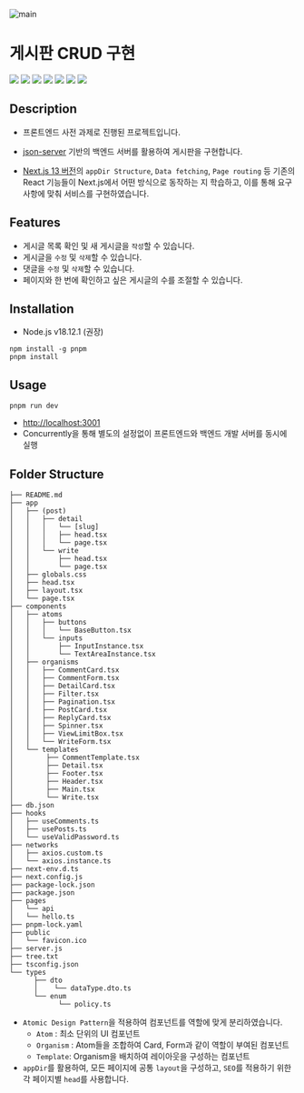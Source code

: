 ![main](https://user-images.githubusercontent.com/46778769/221996063-de62d1e7-73e0-4495-a5f9-6c2d1021141c.gif)

# 게시판 CRUD 구현

<div>
   <img src="https://img.shields.io/badge/Next.js-000000?style=flat-square&logo=Next.js&logoColor=white"/>
   <img src="https://img.shields.io/badge/React-61DAFB?style=flat-square&logo=React&logoColor=black"/>
   <img src="https://img.shields.io/badge/Typescript-3178C6?style=flat-square&logo=Typescript&logoColor=white"/>
   <img src="https://img.shields.io/badge/styled components-DB7093?style=flat-square&logo=styled-components&logoColor=white"/>
   <img src="https://img.shields.io/badge/GitHub-181717?style=flat-square&logo=GitHub&logoColor=white"/>
   <img src="https://img.shields.io/badge/Visual Studio Code-007ACC?style=flat-square&logo=Visual Studio Code&logoColor=white"/>
   <img src="https://img.shields.io/badge/Postman-FF6C37?style=flat-square&logo=Postman&logoColor=white"/>

</div>

## Description

- 프론트엔드 사전 과제로 진행된 프로젝트입니다.

- [json-server](https://github.com/typicode/json-server) 기반의 백엔드 서버를 활용하여 게시판을 구현합니다.
- [Next.js 13 버전](https://nextjs.org/docs)의 `appDir Structure`, `Data fetching`, `Page routing` 등 기존의 React 기능들이 Next.js에서 어떤 방식으로 동작하는 지 학습하고, 이를 통해 요구사항에 맞춰 서비스를 구현하였습니다.

## Features

- 게시글 목록 확인 및 새 게시글을 `작성`할 수 있습니다.
- 게시글을 `수정` 및 `삭제`할 수 있습니다.
- 댓글을 `수정` 및 `삭제`할 수 있습니다.
- 페이지와 한 번에 확인하고 싶은 게시글의 수를 조절할 수 있습니다.

## Installation

- Node.js v18.12.1 (권장)

```
npm install -g pnpm
pnpm install
```

## Usage

```
pnpm run dev
```

- [http://localhost:3001](http://localhost:3001)
- Concurrently을 통해 별도의 설정없이 프론트엔드와 백엔드 개발 서버를 동시에 실행

## Folder Structure

```
├── README.md
├── app
│   ├── (post)
│   │   ├── detail
│   │   │   └── [slug]
│   │   │   ├── head.tsx
│   │   │   └── page.tsx
│   │   └── write
│   │       ├── head.tsx
│   │       └── page.tsx
│   ├── globals.css
│   ├── head.tsx
│   ├── layout.tsx
│   └── page.tsx
├── components
│   ├── atoms
│   │   ├── buttons
│   │   │   └── BaseButton.tsx
│   │   └── inputs
│   │       ├── InputInstance.tsx
│   │       └── TextAreaInstance.tsx
│   ├── organisms
│   │   ├── CommentCard.tsx
│   │   ├── CommentForm.tsx
│   │   ├── DetailCard.tsx
│   │   ├── Filter.tsx
│   │   ├── Pagination.tsx
│   │   ├── PostCard.tsx
│   │   ├── ReplyCard.tsx
│   │   ├── Spinner.tsx
│   │   ├── ViewLimitBox.tsx
│   │   └── WriteForm.tsx
│   └── templates
│        ├── CommentTemplate.tsx
│        ├── Detail.tsx
│        ├── Footer.tsx
│        ├── Header.tsx
│        ├── Main.tsx
│        └── Write.tsx
├── db.json
├── hooks
│   ├── useComments.ts
│   ├── usePosts.ts
│   └── useValidPassword.ts
├── networks
│   ├── axios.custom.ts
│   └── axios.instance.ts
├── next-env.d.ts
├── next.config.js
├── package-lock.json
├── package.json
├── pages
│   └── api
│   └── hello.ts
├── pnpm-lock.yaml
├── public
│   └── favicon.ico
├── server.js
├── tree.txt
├── tsconfig.json
└── types
      ├── dto
      │    └── dataType.dto.ts
      └── enum
            └── policy.ts
```

- `Atomic Design Pattern`을 적용하여 컴포넌트를 역할에 맞게 분리하였습니다.
  - `Atom` : 최소 단위의 UI 컴포넌트
  - `Organism` : Atom들을 조합하여 Card, Form과 같이 역할이 부여된 컴포넌트
  - `Template`: Organism을 배치하여 레이아웃을 구성하는 컴포넌트
- `appDir`를 활용하여, 모든 페이지에 공통 `layout`을 구성하고, `SEO`를 적용하기 위한 각 페이지별 `head`를 사용합니다.
